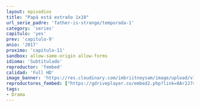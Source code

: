 ```yaml
---
layout: episodios
title: "Papá está extraño 1x10"
url_serie_padre: 'father-is-strange/temporada-1'
category: 'series'
capitulo: 'yes'
prev: 'capitulo-9'
anio: '2017'
proximo: 'capitulo-11'
sandbox: allow-same-origin allow-forms
idioma: 'Subtitulado'
reproductor: 'fembed'
calidad: 'Full HD'
image_banner: 'https://res.cloudinary.com/imbriitneysam/image/upload/v1546545022/reason1-banner-min.jpg'
reproductores_fembed: ["https://gdriveplayer.co/embed2.php?link=8Ar2J7sYM4QSb8h19ii3fgmrh9G5GZZEJdJLoNkMozv4RUBoYI0BL4zJKoSfS8R21vXToUv4HevIOcfOiMBEOvn9i2%252BpD%252BBwCZMgY%252BfwRaQIVZH6G83BnbJ%252BJpualkxi48D8Et1c0w4EVFCa8du%252BSSHW9fATE2nDgDqU5cLXUEy4vfu4vUKv8L8jOnwIIH%252BTsDjbtZne7MBxnhoR5QxbIC","Subtitulado","https://estrenosdoramas.us/picasa/nan2.php?key=fatherstrangeA-10","Subtitulado","https://repro3.estrenosdoramas.us/repro/o/index26.php?v=1117139v","Subtitulado","https://www.viki.com/player/1117139v","Subtitulado"]
tags:
- Drama
---
```











